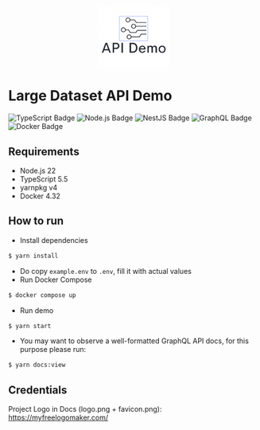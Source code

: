 <div align="center" style="display: flex; flex-direction: column; align-items: center;">
  <img src="https://github.com/ARyaskov/large-dataset-api-demo/blob/main/docs/logo.png?raw=true/raw/main/docs/logo.png" width="144"/>
</div>

# Large Dataset API Demo


![TypeScript Badge](https://img.shields.io/badge/TypeScript-3178C6?logo=typescript&logoColor=fff&style=flat)
![Node.js Badge](https://img.shields.io/badge/Node.js-393?logo=nodedotjs&logoColor=fff&style=flat)
![NestJS Badge](https://img.shields.io/badge/NestJS-E0234E?logo=nestjs&logoColor=fff&style=flat)
![GraphQL Badge](https://img.shields.io/badge/GraphQL-E10098?logo=graphql&logoColor=fff&style=flat)
![Docker Badge](https://img.shields.io/badge/Docker-2496ED?logo=docker&logoColor=fff&style=flat)


## Requirements

* Node.js 22
* TypeScript 5.5
* yarnpkg v4
* Docker 4.32


## How to run

- Install dependencies
```bash
$ yarn install
```
- Do copy `example.env` to `.env`, fill it with actual values
- Run Docker Compose
```bash
$ docker compose up
```
- Run demo
```bash
$ yarn start
```
- You may want to observe a well-formatted GraphQL API docs, for this purpose please run:
```bash
$ yarn docs:view
```

## Credentials

Project Logo in Docs (logo.png + favicon.png): https://myfreelogomaker.com/

